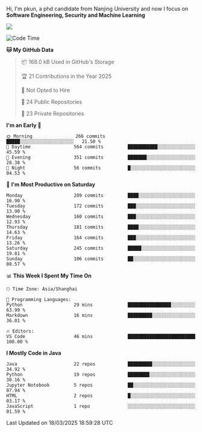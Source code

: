 Hi, I'm pkun, a phd candidate from Nanjing University and now I focus on **Software Engineering, Security and Machine Learning**

<!--![GitHub Snake Light](https://github.com/pppppkun/pppppkun/blob/output/github-snake.svg#gh-light-mode-only)-->
<!--![GitHub Snake dark](https://github.com/pppppkun/pppppkun/blob/output/github-snake-dark.svg#gh-dark-mode-only)-->

![](https://komarev.com/ghpvc/?username=pppppkun)
<!--START_SECTION:waka-->
![Code Time](http://img.shields.io/badge/Code%20Time-2%2C024%20hrs%2031%20mins-blue)

**🐱 My GitHub Data** 

> 📦 168.0 kB Used in GitHub's Storage 
 > 
> 🏆 21 Contributions in the Year 2025
 > 
> 🚫 Not Opted to Hire
 > 
> 📜 24 Public Repositories 
 > 
> 🔑 23 Private Repositories 
 > 
**I'm an Early 🐤** 

```text
🌞 Morning                266 commits         █████░░░░░░░░░░░░░░░░░░░░   21.50 % 
🌆 Daytime                564 commits         ███████████░░░░░░░░░░░░░░   45.59 % 
🌃 Evening                351 commits         ███████░░░░░░░░░░░░░░░░░░   28.38 % 
🌙 Night                  56 commits          █░░░░░░░░░░░░░░░░░░░░░░░░   04.53 % 
```
📅 **I'm Most Productive on Saturday** 

```text
Monday                   209 commits         ████░░░░░░░░░░░░░░░░░░░░░   16.90 % 
Tuesday                  172 commits         ███░░░░░░░░░░░░░░░░░░░░░░   13.90 % 
Wednesday                160 commits         ███░░░░░░░░░░░░░░░░░░░░░░   12.93 % 
Thursday                 181 commits         ████░░░░░░░░░░░░░░░░░░░░░   14.63 % 
Friday                   164 commits         ███░░░░░░░░░░░░░░░░░░░░░░   13.26 % 
Saturday                 245 commits         █████░░░░░░░░░░░░░░░░░░░░   19.81 % 
Sunday                   106 commits         ██░░░░░░░░░░░░░░░░░░░░░░░   08.57 % 
```


📊 **This Week I Spent My Time On** 

```text
🕑︎ Time Zone: Asia/Shanghai

💬 Programming Languages: 
Python                   29 mins             ████████████████░░░░░░░░░   63.99 % 
Markdown                 16 mins             █████████░░░░░░░░░░░░░░░░   36.01 % 

🔥 Editors: 
VS Code                  46 mins             █████████████████████████   100.00 % 
```

**I Mostly Code in Java** 

```text
Java                     22 repos            █████████░░░░░░░░░░░░░░░░   34.92 % 
Python                   19 repos            ████████░░░░░░░░░░░░░░░░░   30.16 % 
Jupyter Notebook         5 repos             ██░░░░░░░░░░░░░░░░░░░░░░░   07.94 % 
HTML                     2 repos             █░░░░░░░░░░░░░░░░░░░░░░░░   03.17 % 
JavaScript               1 repo              ░░░░░░░░░░░░░░░░░░░░░░░░░   01.59 % 
```




 Last Updated on 18/03/2025 18:59:28 UTC
<!--END_SECTION:waka-->
